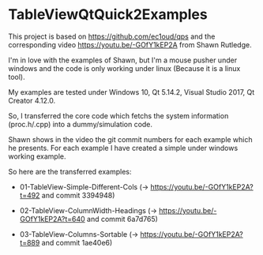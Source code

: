 # TableViewQtQuick2Examples

This project is based on https://github.com/ec1oud/qps and the corresponding video https://youtu.be/-GOfY1kEP2A from Shawn Rutledge.

I'm in love with the examples of Shawn, but I'm a mouse pusher under windows and the code is only working under linux 
(Because it is a linux tool).

My examples are tested under Windows 10, Qt 5.14.2, Visual Studio 2017, Qt Creator 4.12.0.

So, I transferred the core code which fetchs the system information (proc.h/.cpp) into a dummy/simulation code.

Shawn shows in the video the git commit numbers for each example which he presents. 
For each example I have created a simple under windows working example.

So here are the transferred examples:

* 01-TableView-Simple-Different-Cols (-> https://youtu.be/-GOfY1kEP2A?t=492 and commit 3394948)

* 02-TableView-ColumnWidth-Headings (-> https://youtu.be/-GOfY1kEP2A?t=640 and commit 6a7d765)

* 03-TableView-Columns-Sortable (-> https://youtu.be/-GOfY1kEP2A?t=889 and commit 1ae40e6)
